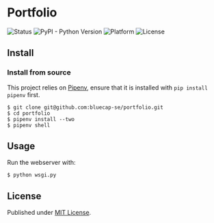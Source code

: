 # Portfolio

![Status](https://img.shields.io/badge/status-stable-brightgreen.svg)
![PyPI - Python Version](https://img.shields.io/badge/python-2.7-blue.svg)
![Platform](https://img.shields.io/badge/platform-win%20%7C%20lin%20%7C%20osx-lightgrey.svg)
![License](https://img.shields.io/badge/license-MIT-blue.svg)


## Install

### Install from source

This project relies on [Pipenv](https://docs.pipenv.org/), ensure that it is installed with `pip install pipenv` first.

```
$ git clone git@github.com:bluecap-se/portfolio.git
$ cd portfolio
$ pipenv install --two
$ pipenv shell
```

## Usage

Run the webserver with:

```
$ python wsgi.py

```

## License

Published under [MIT License](https://github.com/bluecap-se/portfolio/master/LICENSE).
